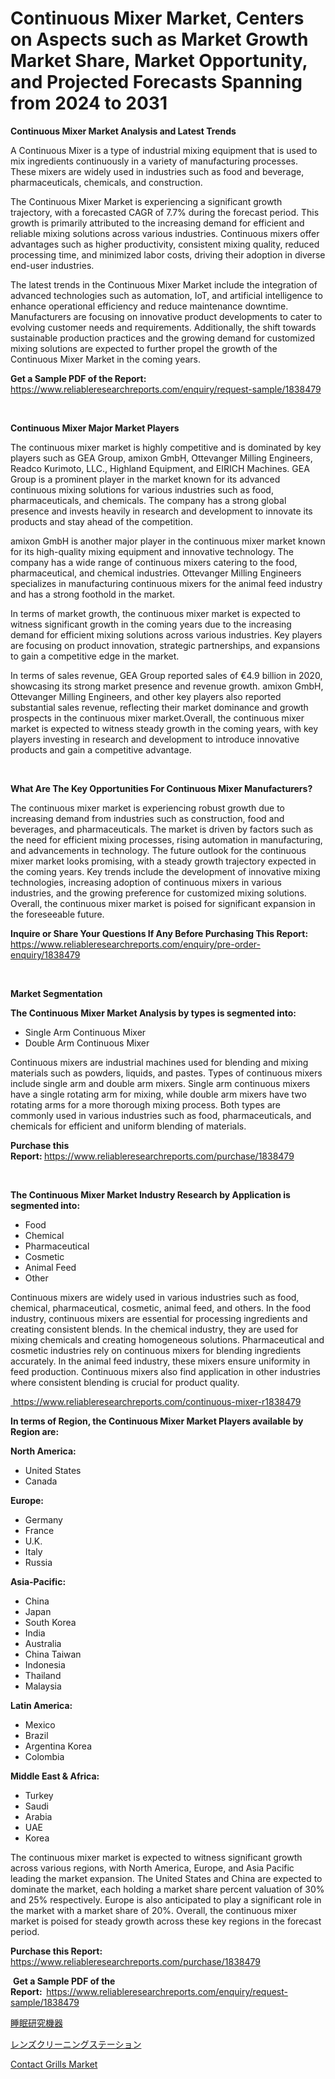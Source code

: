 <p><h1>Continuous Mixer Market, Centers on Aspects such as Market Growth Market Share, Market Opportunity, and Projected Forecasts Spanning from 2024 to 2031</h1></p><p><strong>Continuous Mixer Market Analysis and Latest Trends</strong></p>
<p><p>A Continuous Mixer is a type of industrial mixing equipment that is used to mix ingredients continuously in a variety of manufacturing processes. These mixers are widely used in industries such as food and beverage, pharmaceuticals, chemicals, and construction.</p><p>The Continuous Mixer Market is experiencing a significant growth trajectory, with a forecasted CAGR of 7.7% during the forecast period. This growth is primarily attributed to the increasing demand for efficient and reliable mixing solutions across various industries. Continuous mixers offer advantages such as higher productivity, consistent mixing quality, reduced processing time, and minimized labor costs, driving their adoption in diverse end-user industries.</p><p>The latest trends in the Continuous Mixer Market include the integration of advanced technologies such as automation, IoT, and artificial intelligence to enhance operational efficiency and reduce maintenance downtime. Manufacturers are focusing on innovative product developments to cater to evolving customer needs and requirements. Additionally, the shift towards sustainable production practices and the growing demand for customized mixing solutions are expected to further propel the growth of the Continuous Mixer Market in the coming years.</p></p>
<p><strong>Get a Sample PDF of the Report:&nbsp;</strong> <a href="https://www.reliableresearchreports.com/enquiry/request-sample/1838479">https://www.reliableresearchreports.com/enquiry/request-sample/1838479</a></p>
<p>&nbsp;</p>
<p><strong>Continuous Mixer Major Market Players</strong></p>
<p><p>The continuous mixer market is highly competitive and is dominated by key players such as GEA Group, amixon GmbH, Ottevanger Milling Engineers, Readco Kurimoto, LLC., Highland Equipment, and EIRICH Machines. GEA Group is a prominent player in the market known for its advanced continuous mixing solutions for various industries such as food, pharmaceuticals, and chemicals. The company has a strong global presence and invests heavily in research and development to innovate its products and stay ahead of the competition.</p><p>amixon GmbH is another major player in the continuous mixer market known for its high-quality mixing equipment and innovative technology. The company has a wide range of continuous mixers catering to the food, pharmaceutical, and chemical industries. Ottevanger Milling Engineers specializes in manufacturing continuous mixers for the animal feed industry and has a strong foothold in the market.</p><p>In terms of market growth, the continuous mixer market is expected to witness significant growth in the coming years due to the increasing demand for efficient mixing solutions across various industries. Key players are focusing on product innovation, strategic partnerships, and expansions to gain a competitive edge in the market.</p><p>In terms of sales revenue, GEA Group reported sales of €4.9 billion in 2020, showcasing its strong market presence and revenue growth. amixon GmbH, Ottevanger Milling Engineers, and other key players also reported substantial sales revenue, reflecting their market dominance and growth prospects in the continuous mixer market.Overall, the continuous mixer market is expected to witness steady growth in the coming years, with key players investing in research and development to introduce innovative products and gain a competitive advantage.</p></p>
<p>&nbsp;</p>
<p><strong>What Are The Key Opportunities For Continuous Mixer Manufacturers?</strong></p>
<p><p>The continuous mixer market is experiencing robust growth due to increasing demand from industries such as construction, food and beverages, and pharmaceuticals. The market is driven by factors such as the need for efficient mixing processes, rising automation in manufacturing, and advancements in technology. The future outlook for the continuous mixer market looks promising, with a steady growth trajectory expected in the coming years. Key trends include the development of innovative mixing technologies, increasing adoption of continuous mixers in various industries, and the growing preference for customized mixing solutions. Overall, the continuous mixer market is poised for significant expansion in the foreseeable future.</p></p>
<p><strong>Inquire or Share Your Questions If Any Before Purchasing This Report:</strong> <a href="https://www.reliableresearchreports.com/enquiry/pre-order-enquiry/1838479">https://www.reliableresearchreports.com/enquiry/pre-order-enquiry/1838479</a></p>
<p>&nbsp;</p>
<p><strong>Market Segmentation</strong></p>
<p><strong>The Continuous Mixer Market Analysis by types is segmented into:</strong></p>
<p><ul><li>Single Arm Continuous Mixer</li><li>Double Arm Continuous Mixer</li></ul></p>
<p><p>Continuous mixers are industrial machines used for blending and mixing materials such as powders, liquids, and pastes. Types of continuous mixers include single arm and double arm mixers. Single arm continuous mixers have a single rotating arm for mixing, while double arm mixers have two rotating arms for a more thorough mixing process. Both types are commonly used in various industries such as food, pharmaceuticals, and chemicals for efficient and uniform blending of materials.</p></p>
<p><strong>Purchase this Report:&nbsp;</strong><a href="https://www.reliableresearchreports.com/purchase/1838479">https://www.reliableresearchreports.com/purchase/1838479</a></p>
<p>&nbsp;</p>
<p><strong>The Continuous Mixer Market Industry Research by Application is segmented into:</strong></p>
<p><ul><li>Food</li><li>Chemical</li><li>Pharmaceutical</li><li>Cosmetic</li><li>Animal Feed</li><li>Other</li></ul></p>
<p><p>Continuous mixers are widely used in various industries such as food, chemical, pharmaceutical, cosmetic, animal feed, and others. In the food industry, continuous mixers are essential for processing ingredients and creating consistent blends. In the chemical industry, they are used for mixing chemicals and creating homogeneous solutions. Pharmaceutical and cosmetic industries rely on continuous mixers for blending ingredients accurately. In the animal feed industry, these mixers ensure uniformity in feed production. Continuous mixers also find application in other industries where consistent blending is crucial for product quality.</p></p>
<p><a href="https://www.reliableresearchreports.com/continuous-mixer-r1838479">&nbsp;https://www.reliableresearchreports.com/continuous-mixer-r1838479</a></p>
<p><strong>In terms of Region, the Continuous Mixer Market Players available by Region are:</strong></p>
<p>
    <p> <strong> North America: </strong>
        <ul>
            <li>United States</li>
            <li>Canada</li>
        </ul>
        </p> 
    <p> <strong> Europe: </strong>
        <ul>
            <li>Germany</li>
            <li>France</li>
            <li>U.K.</li>
            <li>Italy</li>
            <li>Russia</li>
        </ul>
        </p> 
    <p> <strong> Asia-Pacific: </strong>
        <ul>
            <li>China</li>
            <li>Japan</li>
            <li>South Korea</li>
            <li>India</li>
            <li>Australia</li>
            <li>China Taiwan</li>
            <li>Indonesia</li>
            <li>Thailand</li>
            <li>Malaysia</li>
        </ul>
        </p> 
    <p> <strong> Latin America: </strong>
        <ul>
            <li>Mexico</li>
            <li>Brazil</li>
            <li>Argentina Korea</li>
            <li>Colombia</li>
        </ul>
        </p> 
    <p> <strong> Middle East & Africa: </strong>
        <ul>
            <li>Turkey</li>
            <li>Saudi</li>
            <li>Arabia</li>
            <li>UAE</li>
            <li>Korea</li>
        </ul>
    </p>
    </p>
<p><p>The continuous mixer market is expected to witness significant growth across various regions, with North America, Europe, and Asia Pacific leading the market expansion. The United States and China are expected to dominate the market, each holding a market share percent valuation of 30% and 25% respectively. Europe is also anticipated to play a significant role in the market with a market share of 20%. Overall, the continuous mixer market is poised for steady growth across these key regions in the forecast period.</p></p>
<p><strong>Purchase this Report: </strong><a href="https://www.reliableresearchreports.com/purchase/1838479">https://www.reliableresearchreports.com/purchase/1838479</a></p>
<p>&nbsp;<strong>Get a Sample PDF of the Report:&nbsp;&nbsp;</strong><a href="https://www.reliableresearchreports.com/enquiry/request-sample/1838479">https://www.reliableresearchreports.com/enquiry/request-sample/1838479</a></p>
<p><strong></strong></p>
<p><p><a href="https://github.com/RodHoppe07/Market-Research-Report-List-1/blob/main/632525531695.md">睡眠研究機器</a></p><p><a href="https://github.com/laurenreichert/Market-Research-Report-List-1/blob/main/990417431694.md">レンズクリーニングステーション</a></p><p><a href="https://github.com/mbisetmhermsr/Market-Research-Report-List-2/blob/main/contact-grills-market.md">Contact Grills Market</a></p></p>